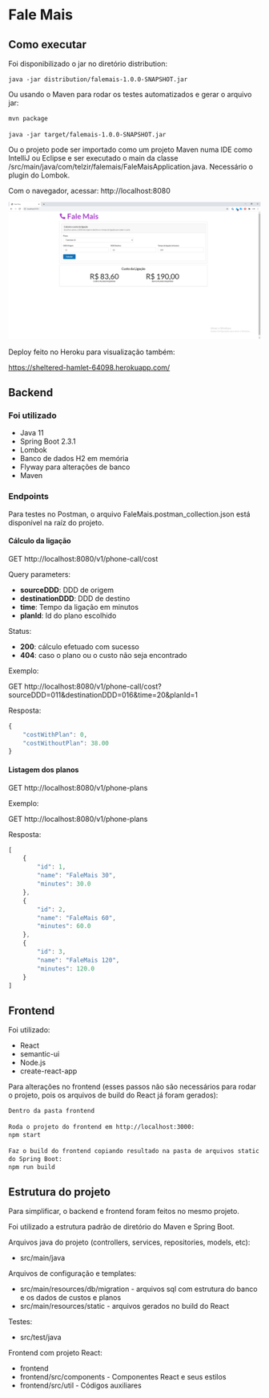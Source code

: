 Fale Mais
=========

## Como executar

Foi disponibilizado o jar no diretório distribution:

```
java -jar distribution/falemais-1.0.0-SNAPSHOT.jar
```

Ou usando o Maven para rodar os testes automatizados e gerar o arquivo jar:

```
mvn package

java -jar target/falemais-1.0.0-SNAPSHOT.jar
```

Ou o projeto pode ser importado como um projeto Maven numa IDE como IntelliJ ou Eclipse e ser executado o main da classe /src/main/java/com/telzir/falemais/FaleMaisApplication.java. Necessário o plugin do Lombok.

Com o navegador, acessar: http://localhost:8080

![Fale Mais](fale-mais.png)

Deploy feito no Heroku para visualização também:

https://sheltered-hamlet-64098.herokuapp.com/

## Backend

### Foi utilizado

- Java 11
- Spring Boot 2.3.1
- Lombok
- Banco de dados H2 em memória
- Flyway para alterações de banco
- Maven

### Endpoints

Para testes no Postman, o arquivo FaleMais.postman_collection.json está disponível na raíz do projeto.

#### Cálculo da ligação

GET http://localhost:8080/v1/phone-call/cost

Query parameters:

- **sourceDDD**: DDD de origem
- **destinationDDD**: DDD de destino
- **time**: Tempo da ligação em minutos
- **planId**: Id do plano escolhido

Status:

- **200**: cálculo efetuado com sucesso
- **404**: caso o plano ou o custo não seja encontrado

Exemplo:

GET http://localhost:8080/v1/phone-call/cost?sourceDDD=011&destinationDDD=016&time=20&planId=1

Resposta:
```javascript
{
    "costWithPlan": 0,
    "costWithoutPlan": 38.00
}
```

#### Listagem dos planos

GET http://localhost:8080/v1/phone-plans

Exemplo:

GET http://localhost:8080/v1/phone-plans

Resposta:
```javascript
[
    {
        "id": 1,
        "name": "FaleMais 30",
        "minutes": 30.0
    },
    {
        "id": 2,
        "name": "FaleMais 60",
        "minutes": 60.0
    },
    {
        "id": 3,
        "name": "FaleMais 120",
        "minutes": 120.0
    }
]
```

## Frontend

Foi utilizado:

- React
- semantic-ui
- Node.js
- create-react-app

Para alterações no frontend (esses passos não são necessários para rodar o projeto, pois os arquivos de build do React já foram gerados):

```
Dentro da pasta frontend

Roda o projeto do frontend em http://localhost:3000: 
npm start

Faz o build do frontend copiando resultado na pasta de arquivos static do Spring Boot:
npm run build
```

## Estrutura do projeto

Para simplificar, o backend e frontend foram feitos no mesmo projeto.

Foi utilizado a estrutura padrão de diretório do Maven e Spring Boot.

Arquivos java do projeto (controllers, services, repositories, models, etc):
- src/main/java

Arquivos de configuração e templates:
- src/main/resources/db/migration - arquivos sql com estrutura do banco e os dados de custos e planos
- src/main/resources/static - arquivos gerados no build do React

Testes:
- src/test/java

Frontend com projeto React:

- frontend
- frontend/src/components - Componentes React e seus estilos
- frontend/src/util - Códigos auxiliares

